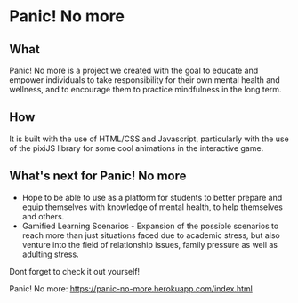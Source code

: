 # Panic! No more 
## What
Panic! No more is a project we created with the goal to educate and empower individuals to take responsibility for their own mental health and wellness, and to encourage them to practice mindfulness in the long term.

## How
It is built with the use of HTML/CSS and Javascript, particularly with the use of the pixiJS library for some cool animations in the interactive game.

## What's next for Panic! No more 
* Hope to be able to use as a platform for students to better prepare and equip themselves with knowledge of mental health, to help themselves and others.
* Gamified Learning Scenarios - Expansion of the possible scenarios to reach more than just situations faced due to academic stress, but also venture into the field of relationship issues, family pressure as well as adulting stress.



Dont forget to check it out yourself!

Panic! No more: https://panic-no-more.herokuapp.com/index.html
